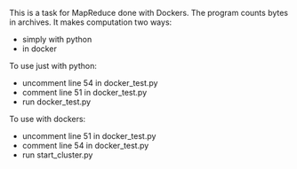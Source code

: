 This is a task for MapReduce done with Dockers.
The program counts bytes in archives. 
It makes computation two ways:

- simply with python 
- in docker

To use just with python:
- uncomment line 54 in docker_test.py 
- comment line 51 in docker_test.py
- run docker_test.py

To use with dockers:
- uncomment line 51 in docker_test.py 
- comment line 54 in docker_test.py
- run start_cluster.py 



